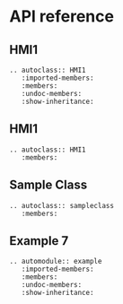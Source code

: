 # API reference

## HMI1

```{eval-rst}
.. autoclass:: HMI1
   :imported-members:
   :members:
   :undoc-members:
   :show-inheritance:
```

## HMI1

```{eval-rst}
.. autoclass:: HMI1
   :members:

```


## Sample Class

```{eval-rst}
.. autoclass:: sampleclass
   :members:

```

## Example 7
```{eval-rst}
.. automodule:: example
   :imported-members:
   :members:
   :undoc-members:
   :show-inheritance:
```

